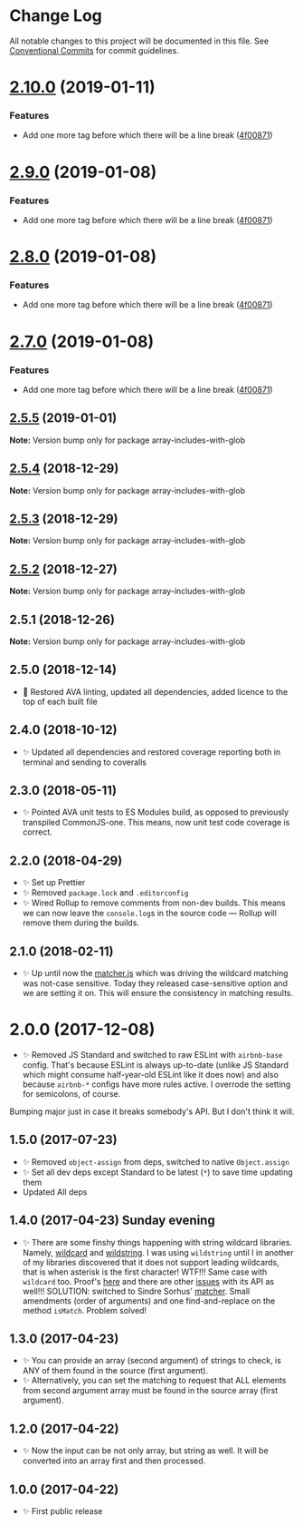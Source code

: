# Change Log

All notable changes to this project will be documented in this file.
See [Conventional Commits](https://conventionalcommits.org) for commit guidelines.

# [2.10.0](https://bitbucket.org/codsen/codsen/src/master/packages/array-includes-with-glob/compare/array-includes-with-glob@2.5.5...array-includes-with-glob@2.10.0) (2019-01-11)


### Features

* Add one more tag before which there will be a line break ([4f00871](https://bitbucket.org/codsen/codsen/src/master/packages/array-includes-with-glob/commits/4f00871))





# [2.9.0](https://bitbucket.org/codsen/codsen/src/master/packages/array-includes-with-glob/compare/array-includes-with-glob@2.5.5...array-includes-with-glob@2.9.0) (2019-01-08)

### Features

- Add one more tag before which there will be a line break ([4f00871](https://bitbucket.org/codsen/codsen/src/master/packages/array-includes-with-glob/commits/4f00871))

# [2.8.0](https://bitbucket.org/codsen/codsen/src/master/packages/array-includes-with-glob/compare/array-includes-with-glob@2.5.5...array-includes-with-glob@2.8.0) (2019-01-08)

### Features

- Add one more tag before which there will be a line break ([4f00871](https://bitbucket.org/codsen/codsen/src/master/packages/array-includes-with-glob/commits/4f00871))

# [2.7.0](https://bitbucket.org/codsen/codsen/src/master/packages/array-includes-with-glob/compare/array-includes-with-glob@2.5.5...array-includes-with-glob@2.7.0) (2019-01-08)

### Features

- Add one more tag before which there will be a line break ([4f00871](https://bitbucket.org/codsen/codsen/src/master/packages/array-includes-with-glob/commits/4f00871))

## [2.5.5](https://bitbucket.org/codsen/codsen/src/master/packages/array-includes-with-glob/compare/array-includes-with-glob@2.5.4...array-includes-with-glob@2.5.5) (2019-01-01)

**Note:** Version bump only for package array-includes-with-glob

## [2.5.4](https://bitbucket.org/codsen/codsen/src/master/packages/array-includes-with-glob/compare/array-includes-with-glob@2.5.3...array-includes-with-glob@2.5.4) (2018-12-29)

**Note:** Version bump only for package array-includes-with-glob

## [2.5.3](https://bitbucket.org/codsen/codsen/src/master/packages/array-includes-with-glob/compare/array-includes-with-glob@2.5.2...array-includes-with-glob@2.5.3) (2018-12-29)

**Note:** Version bump only for package array-includes-with-glob

## [2.5.2](https://bitbucket.org/codsen/codsen/src/master/packages/array-includes-with-glob/compare/array-includes-with-glob@2.5.1...array-includes-with-glob@2.5.2) (2018-12-27)

**Note:** Version bump only for package array-includes-with-glob

## 2.5.1 (2018-12-26)

**Note:** Version bump only for package array-includes-with-glob

## 2.5.0 (2018-12-14)

- 🔧 Restored AVA linting, updated all dependencies, added licence to the top of each built file

## 2.4.0 (2018-10-12)

- ✨ Updated all dependencies and restored coverage reporting both in terminal and sending to coveralls

## 2.3.0 (2018-05-11)

- ✨ Pointed AVA unit tests to ES Modules build, as opposed to previously transpiled CommonJS-one. This means, now unit test code coverage is correct.

## 2.2.0 (2018-04-29)

- ✨ Set up Prettier
- ✨ Removed `package.lock` and `.editorconfig`
- ✨ Wired Rollup to remove comments from non-dev builds. This means we can now leave the `console.log`s in the source code — Rollup will remove them during the builds.

## 2.1.0 (2018-02-11)

- ✨ Up until now the [matcher.js](https://github.com/sindresorhus/matcher) which was driving the wildcard matching was not-case sensitive. Today they released case-sensitive option and we are setting it on. This will ensure the consistency in matching results.

# 2.0.0 (2017-12-08)

- ✨ Removed JS Standard and switched to raw ESLint with `airbnb-base` config. That's because ESLint is always up-to-date (unlike JS Standard which might consume half-year-old ESLint like it does now) and also because `airbnb-*` configs have more rules active. I overrode the setting for semicolons, of course.

Bumping major just in case it breaks somebody's API. But I don't think it will.

## 1.5.0 (2017-07-23)

- ✨ Removed `object-assign` from deps, switched to native `Object.assign`
- ✨ Set all dev deps except Standard to be latest (`*`) to save time updating them
- Updated All deps

## 1.4.0 (2017-04-23) Sunday evening

- ✨ There are some finshy things happening with string wildcard libraries. Namely, [wildcard](https://www.npmjs.com/package/wildcard) and [wildstring](https://www.npmjs.com/package/wildstring). I was using `wildstring` until I in another of my libraries discovered that it does not support leading wildcards, that is when asterisk is the first character! WTF!!! Same case with `wildcard` too. Proof's [here](https://runkit.com/58fd11151dc1c60013c79f85/58fd132d15bef7001293f41a) and there are other [issues](https://github.com/DamonOehlman/wildcard/issues/9) with its API as well!!!
  SOLUTION: switched to Sindre Sorhus' [matcher](https://www.npmjs.com/package/matcher). Small amendments (order of arguments) and one find-and-replace on the method `isMatch`. Problem solved!

## 1.3.0 (2017-04-23)

- ✨ You can provide an array (second argument) of strings to check, is ANY of them found in the source (first argument).
- ✨ Alternatively, you can set the matching to request that ALL elements from second argument array must be found in the source array (first argument).

## 1.2.0 (2017-04-22)

- ✨ Now the input can be not only array, but string as well. It will be converted into an array first and then processed.

## 1.0.0 (2017-04-22)

- ✨ First public release
